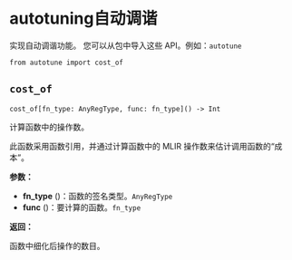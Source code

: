 # autotuning自动调谐

实现自动调谐功能。
您可以从包中导入这些 API。例如：`autotune`

```
from autotune import cost_of
```



## `cost_of`
```
cost_of[fn_type: AnyRegType, func: fn_type]() -> Int
```

计算函数中的操作数。

此函数采用函数引用，并通过计算函数中的 MLIR 操作数来估计调用函数的“成本”。

**参数：**

- **fn_type** ()：函数的签名类型。`AnyRegType`
- **func** ()：要计算的函数。`fn_type`

**返回：**

函数中细化后操作的数目。